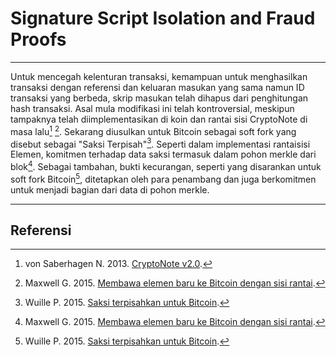 # Signature Script Isolation and Fraud Proofs 

---

Untuk mencegah kelenturan transaksi, kemampuan untuk menghasilkan transaksi dengan referensi dan keluaran masukan yang sama namun ID transaksi yang berbeda, skrip masukan telah dihapus dari penghitungan hash transaksi. Asal mula modifikasi ini telah kontroversial, meskipun tampaknya telah diimplementasikan di koin dan rantai sisi CryptoNote di masa lalu[^1] [^2]. Sekarang diusulkan untuk Bitcoin sebagai soft fork yang disebut sebagai "Saksi Terpisah"[^3]. Seperti dalam implementasi rantaisisi Elemen, komitmen terhadap data saksi termasuk dalam pohon merkle dari blok[^2]. Sebagai tambahan, bukti kecurangan, seperti yang disarankan untuk soft fork Bitcoin[^3], ditetapkan oleh para penambang dan juga berkomitmen untuk menjadi bagian dari data di pohon merkle.

---

## <i class="fa fa-book"></i> Referensi 

[^1]: von Saberhagen N. 2013. [CryptoNote v2.0](https://decred.org/research/saberhagen2013.pdf).
[^2]: Maxwell G. 2015. [Membawa elemen baru ke Bitcoin dengan sisi rantai](https://decred.org/research/maxwell2015.pdf).
[^3]: Wuille P. 2015. [Saksi terpisahkan untuk Bitcoin](https://prezi.com/lyghixkrguao/segregated-witness-and-deploying-it-for-bitcoin/).
